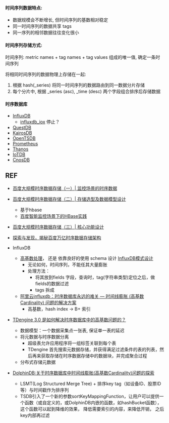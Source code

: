 

#### 时间序列数据特点:
- 数据规模会不断增长, 但时间序列的基数相对稳定
- 同一时间序列的数据共享 tags
- 同一序列的相邻数据往往变化很小


#### 时间序列存储方式:

时间序列: metric names + tag names + tag values 组成的唯一值, 确定一条时间序列

将相同时间序列的数据物理上存储在一起:
1. 根据 hash(_series) 将同一时间序列的数据路由到同一数据分片存储
2. 每个分片中, 根据 _series (asc), _time (desc) 两个字段组合排序后存储数据

#### 时序数据库

- [InfluxDB](https://github.com/influxdata/influxdb)
  - [influxdb_iox](https://github.com/metrico/influxdb_iox) 停止？
- [QuestDB](https://github.com/questdb/questdb)
- [KairosDB](https://github.com/kairosdb/kairosdb)
- [OpenTSDB](https://github.com/OpenTSDB/opentsdb)
- [Prometheus](https://github.com/prometheus/prometheus)
- [Thanos](https://github.com/thanos-io/thanos)
- [IoTDB](https://github.com/apache/iotdb)
- [CnosDB](https://github.com/cnosdb/cnosdb)


## REF

- [百度大规模时序数据存储（一）| 监控场景的时序数据](https://developer.baidu.com/article/detail.html?id=290318)
- [百度大规模时序数据存储（二）| 存储选型及数据模型设计](https://developer.baidu.com/article/detail.html?id=290319)
  - 基于hbase
  - [百度智能监控场景下的HBase实践](https://developer.baidu.com/article/detail.html?id=290322)
- [百度大规模时序数据存储（三）| 核心功能设计](https://developer.baidu.com/article/detail.html?id=290320)
- [探索与发现，揭秘百度万亿时序数据存储架构](https://developer.baidu.com/article/detail.html?id=290321)


- InfluxDB
  - [高基数处理](https://docs.influxdata.com/influxdb/cloud/write-data/best-practices/resolve-high-cardinality/)， 还是 依靠良好的使用 schema 设计 [InfluxDB模式设计](https://docs.influxdata.com/influxdb/cloud/write-data/best-practices/schema-design/) 
    - 无论如何，时间序列，不能任其大量膨胀
    - 处理方法：
      - 将其放到fields 字段，查询时，tag(字符串类型)定位之后，做fields的数据过滤
      - tags 拆成
  - [阿里云influxdb：时序数据库永远的难关 — 时间线膨胀 (高基数 Cardinality) 问题的解决方案](https://zhuanlan.zhihu.com/p/397789824)
    - 高基数，hash index -> B+ 索引
  
- [TDengine 3.0 是如何解决时序数据库中的高基数问题的？](https://www.taosdata.com/tdengine-engineering/15330.html)
  - 数据模型：一个数据采集点一张表, 保证单一表的延迟
  - 将元数据与时序数据分离
    - 超级表允许应用程序将一组标签关联到每个表
    - TDengine 首先搜索元数据存储，并获得满足过滤条件的表的列表，然后再来获取存储在时序数据存储中的数据块，并完成聚合过程
  - 分布式存储元数据

- [DolphinDB:关于时序数据库中时间线膨胀(高基数Cardinality)问题的探索](https://zhuanlan.zhihu.com/p/514845817)
  - LSMT(Log Structured Merge Tree) + 排序key  tag（如设备ID、股票ID等）与时间戳作为排序列
  - TSDB引入了一个新的参数sortKeyMappingFunction，让用户可以提供一个函数（或自定义的，或DolphinDB内嵌的函数，如hashBucket函数），这个函数可以起到降维的效果， 降低需要索引的内容，来降低开销， 之后key内部再过滤